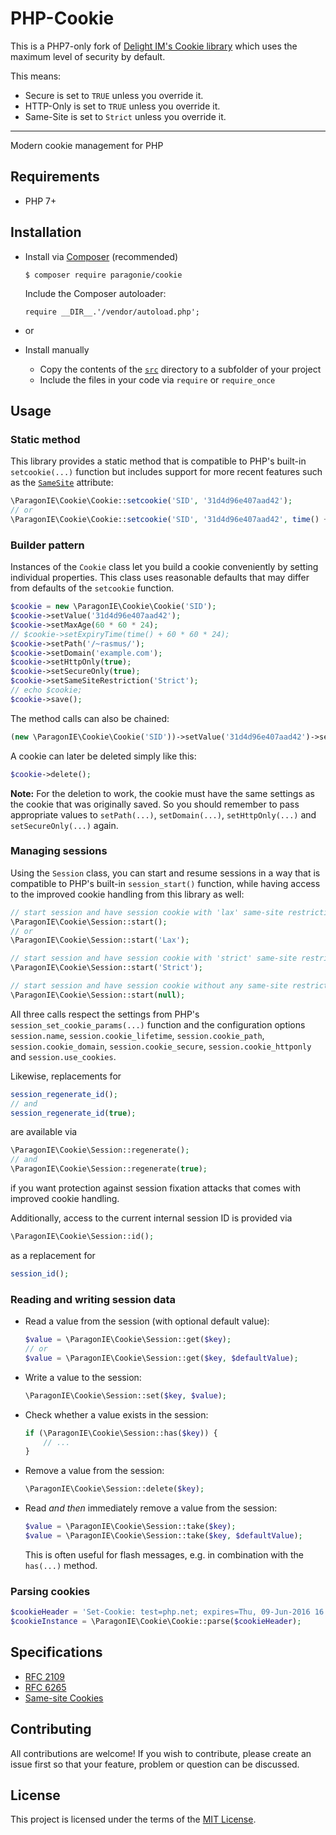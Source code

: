 # PHP-Cookie

This is a PHP7-only fork of [Delight IM's Cookie library](https://github.com/delight-im/PHP-Cookie)
which uses the maximum level of security by default.

This means:

* Secure is set to `TRUE` unless you override it.
* HTTP-Only is set to `TRUE` unless you override it.
* Same-Site is set to `Strict` unless you override it.

----

Modern cookie management for PHP

## Requirements

 * PHP 7+

## Installation

 * Install via [Composer](https://getcomposer.org/) (recommended)

   `$ composer require paragonie/cookie`

   Include the Composer autoloader:

   `require __DIR__.'/vendor/autoload.php';`

 * or

 * Install manually

   * Copy the contents of the [`src`](src) directory to a subfolder of your project
   * Include the files in your code via `require` or `require_once`

## Usage

### Static method

This library provides a static method that is compatible to PHP's built-in `setcookie(...)` function but includes support for more recent features such as the [`SameSite`](https://tools.ietf.org/html/draft-west-first-party-cookies-07) attribute:

```php
\ParagonIE\Cookie\Cookie::setcookie('SID', '31d4d96e407aad42');
// or
\ParagonIE\Cookie\Cookie::setcookie('SID', '31d4d96e407aad42', time() + 3600, '/~rasmus/', 'example.com', true, true, 'Lax');
```

### Builder pattern

Instances of the `Cookie` class let you build a cookie conveniently by setting individual properties. This class uses reasonable defaults that may differ from defaults of the `setcookie` function.

```php
$cookie = new \ParagonIE\Cookie\Cookie('SID');
$cookie->setValue('31d4d96e407aad42');
$cookie->setMaxAge(60 * 60 * 24);
// $cookie->setExpiryTime(time() + 60 * 60 * 24);
$cookie->setPath('/~rasmus/');
$cookie->setDomain('example.com');
$cookie->setHttpOnly(true);
$cookie->setSecureOnly(true);
$cookie->setSameSiteRestriction('Strict');
// echo $cookie;
$cookie->save();
```

The method calls can also be chained:

```php
(new \ParagonIE\Cookie\Cookie('SID'))->setValue('31d4d96e407aad42')->setMaxAge(60 * 60 * 24)->setSameSiteRestriction('Strict')->save();
```

A cookie can later be deleted simply like this:

```php
$cookie->delete();
```

**Note:** For the deletion to work, the cookie must have the same settings as the cookie that was originally saved. So you should remember to pass appropriate values to `setPath(...)`, `setDomain(...)`, `setHttpOnly(...)` and `setSecureOnly(...)` again.

### Managing sessions

Using the `Session` class, you can start and resume sessions in a way that is compatible to PHP's built-in `session_start()` function, while having access to the improved cookie handling from this library as well:

```php
// start session and have session cookie with 'lax' same-site restriction
\ParagonIE\Cookie\Session::start();
// or
\ParagonIE\Cookie\Session::start('Lax');

// start session and have session cookie with 'strict' same-site restriction
\ParagonIE\Cookie\Session::start('Strict');

// start session and have session cookie without any same-site restriction
\ParagonIE\Cookie\Session::start(null);
```

All three calls respect the settings from PHP's `session_set_cookie_params(...)` function and the configuration options `session.name`, `session.cookie_lifetime`, `session.cookie_path`, `session.cookie_domain`, `session.cookie_secure`, `session.cookie_httponly` and `session.use_cookies`.

Likewise, replacements for

```php
session_regenerate_id();
// and
session_regenerate_id(true);
```

are available via

```php
\ParagonIE\Cookie\Session::regenerate();
// and
\ParagonIE\Cookie\Session::regenerate(true);
```

if you want protection against session fixation attacks that comes with improved cookie handling.

Additionally, access to the current internal session ID is provided via

```php
\ParagonIE\Cookie\Session::id();
```

as a replacement for

```php
session_id();
```

### Reading and writing session data

 * Read a value from the session (with optional default value):

   ```php
   $value = \ParagonIE\Cookie\Session::get($key);
   // or
   $value = \ParagonIE\Cookie\Session::get($key, $defaultValue);
   ```

 * Write a value to the session:

   ```php
   \ParagonIE\Cookie\Session::set($key, $value);
   ```

 * Check whether a value exists in the session:

   ```php
   if (\ParagonIE\Cookie\Session::has($key)) {
       // ...
   }
   ```

 * Remove a value from the session:

   ```php
   \ParagonIE\Cookie\Session::delete($key);
   ```

 * Read *and then* immediately remove a value from the session:

   ```php
   $value = \ParagonIE\Cookie\Session::take($key);
   $value = \ParagonIE\Cookie\Session::take($key, $defaultValue);
   ```

   This is often useful for flash messages, e.g. in combination with the `has(...)` method.

### Parsing cookies

```php
$cookieHeader = 'Set-Cookie: test=php.net; expires=Thu, 09-Jun-2016 16:30:32 GMT; Max-Age=3600; path=/~rasmus/; secure';
$cookieInstance = \ParagonIE\Cookie\Cookie::parse($cookieHeader);
```

## Specifications

 * [RFC 2109](https://tools.ietf.org/html/rfc2109)
 * [RFC 6265](https://tools.ietf.org/html/rfc6265)
 * [Same-site Cookies](https://tools.ietf.org/html/draft-west-first-party-cookies-07)

## Contributing

All contributions are welcome! If you wish to contribute, please create an issue first so that your feature, problem or question can be discussed.

## License

This project is licensed under the terms of the [MIT License](https://opensource.org/licenses/MIT).

